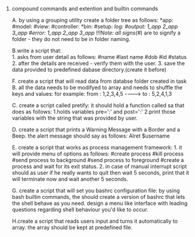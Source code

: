 1. compound commands and extention and builtin commands


	A. by using a grouping utility create a folder tree as follows:
		*app:
			#model:
			#view:
			#controller:
		*bin:
			#setup:
		*log: 
			#output:
				1_app
				2_app
				3_app
			#error:
				1_app
				2_app
				3_app
	!!!Note: all signs(#*) are to signify a folder - they do not need to be in folder naming.

	B.write a script that:	
		1. asks from user detail as follows:
			#name
			#last name
			#dob
			#id
			#status
		2. after the details are received - verify them with the user.
		3. save the data provided to predefined dabase directory.(create it before)
		
	F. create a script that will read data from databse folder created in  task B.
		all the data needs to be modifyed to array and needs to shuffle the keys and values:
			for example:
							from : 1,2,3,4,5 ----> to : 5,2,4,1,3
							
	C. create a script called pretify:
		it should hold a function called sa that does as follows:
			1.holds variables pre=':' and post=':'
			2.print those variables with the string that was provided by user.
			
	D. create a script that  prints a Warning Message with a Border and a Beep.
			the alert message should say as follows:
				Alret $username
				
	E. create a script that works as process management framework:
		1. it will provide menu of options as follows:
			#create process
			#kill process
			#send process to background
			#send process to foreground
			#create a process and wait for its exit status.
		2. in case of manual interrupt  script should as user if he really wants to quit
			then wait 5 seconds, print that it will terminate now and wait another 5 seconds. 
					
	
	G. create a script that will set you bashrc configuration file:
		by using bash builtin commands, the should create a version of bashrc that
		lets the shell behave as you need.
		design a menu like interface with leading questions regarding shell behaviour
		you'd like to occur.
		
	H.create a script that reads users input and turns it automatically to array.
		the array should be kept at predefined file.
